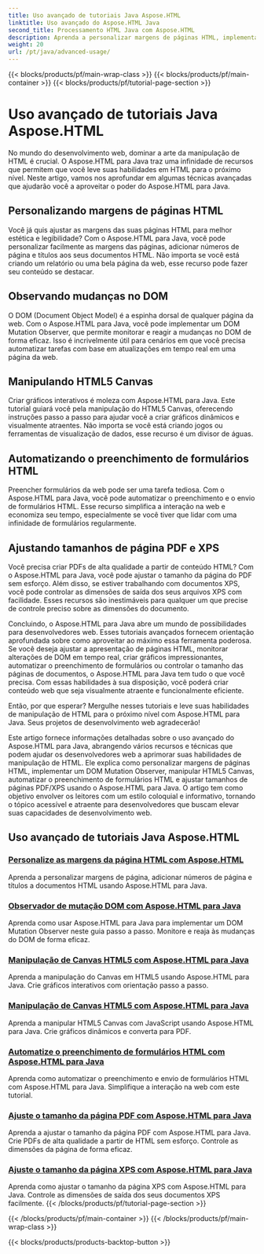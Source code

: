 ```yaml
---
title: Uso avançado de tutoriais Java Aspose.HTML
linktitle: Uso avançado do Aspose.HTML Java
second_title: Processamento HTML Java com Aspose.HTML
description: Aprenda a personalizar margens de páginas HTML, implementar um DOM Mutation Observer, manipular HTML5 Canvas, automatizar o preenchimento de formulários HTML e muito mais usando Aspose.HTML Java.
weight: 20
url: /pt/java/advanced-usage/
---
```


{{< blocks/products/pf/main-wrap-class >}}
{{< blocks/products/pf/main-container >}}
{{< blocks/products/pf/tutorial-page-section >}}

# Uso avançado de tutoriais Java Aspose.HTML


No mundo do desenvolvimento web, dominar a arte da manipulação de HTML é crucial. O Aspose.HTML para Java traz uma infinidade de recursos que permitem que você leve suas habilidades em HTML para o próximo nível. Neste artigo, vamos nos aprofundar em algumas técnicas avançadas que ajudarão você a aproveitar o poder do Aspose.HTML para Java.

## Personalizando margens de páginas HTML

Você já quis ajustar as margens das suas páginas HTML para melhor estética e legibilidade? Com o Aspose.HTML para Java, você pode personalizar facilmente as margens das páginas, adicionar números de página e títulos aos seus documentos HTML. Não importa se você está criando um relatório ou uma bela página da web, esse recurso pode fazer seu conteúdo se destacar.

## Observando mudanças no DOM

O DOM (Document Object Model) é a espinha dorsal de qualquer página da web. Com o Aspose.HTML para Java, você pode implementar um DOM Mutation Observer, que permite monitorar e reagir a mudanças no DOM de forma eficaz. Isso é incrivelmente útil para cenários em que você precisa automatizar tarefas com base em atualizações em tempo real em uma página da web.

## Manipulando HTML5 Canvas

Criar gráficos interativos é moleza com Aspose.HTML para Java. Este tutorial guiará você pela manipulação do HTML5 Canvas, oferecendo instruções passo a passo para ajudar você a criar gráficos dinâmicos e visualmente atraentes. Não importa se você está criando jogos ou ferramentas de visualização de dados, esse recurso é um divisor de águas.

## Automatizando o preenchimento de formulários HTML

Preencher formulários da web pode ser uma tarefa tediosa. Com o Aspose.HTML para Java, você pode automatizar o preenchimento e o envio de formulários HTML. Esse recurso simplifica a interação na web e economiza seu tempo, especialmente se você tiver que lidar com uma infinidade de formulários regularmente.

## Ajustando tamanhos de página PDF e XPS

Você precisa criar PDFs de alta qualidade a partir de conteúdo HTML? Com o Aspose.HTML para Java, você pode ajustar o tamanho da página do PDF sem esforço. Além disso, se estiver trabalhando com documentos XPS, você pode controlar as dimensões de saída dos seus arquivos XPS com facilidade. Esses recursos são inestimáveis para qualquer um que precise de controle preciso sobre as dimensões do documento.

Concluindo, o Aspose.HTML para Java abre um mundo de possibilidades para desenvolvedores web. Esses tutoriais avançados fornecem orientação aprofundada sobre como aproveitar ao máximo essa ferramenta poderosa. Se você deseja ajustar a apresentação de páginas HTML, monitorar alterações de DOM em tempo real, criar gráficos impressionantes, automatizar o preenchimento de formulários ou controlar o tamanho das páginas de documentos, o Aspose.HTML para Java tem tudo o que você precisa. Com essas habilidades à sua disposição, você poderá criar conteúdo web que seja visualmente atraente e funcionalmente eficiente.

Então, por que esperar? Mergulhe nesses tutoriais e leve suas habilidades de manipulação de HTML para o próximo nível com Aspose.HTML para Java. Seus projetos de desenvolvimento web agradecerão!

Este artigo fornece informações detalhadas sobre o uso avançado do Aspose.HTML para Java, abrangendo vários recursos e técnicas que podem ajudar os desenvolvedores web a aprimorar suas habilidades de manipulação de HTML. Ele explica como personalizar margens de páginas HTML, implementar um DOM Mutation Observer, manipular HTML5 Canvas, automatizar o preenchimento de formulários HTML e ajustar tamanhos de páginas PDF/XPS usando o Aspose.HTML para Java. O artigo tem como objetivo envolver os leitores com um estilo coloquial e informativo, tornando o tópico acessível e atraente para desenvolvedores que buscam elevar suas capacidades de desenvolvimento web.

## Uso avançado de tutoriais Java Aspose.HTML
### [Personalize as margens da página HTML com Aspose.HTML](./css-extensions-adding-title-page-number/)
Aprenda a personalizar margens de página, adicionar números de página e títulos a documentos HTML usando Aspose.HTML para Java.
### [Observador de mutação DOM com Aspose.HTML para Java](./dom-mutation-observer-observing-node-additions/)
Aprenda como usar Aspose.HTML para Java para implementar um DOM Mutation Observer neste guia passo a passo. Monitore e reaja às mudanças do DOM de forma eficaz.
### [Manipulação de Canvas HTML5 com Aspose.HTML para Java](./html5-canvas-manipulation-using-code/)
Aprenda a manipulação do Canvas em HTML5 usando Aspose.HTML para Java. Crie gráficos interativos com orientação passo a passo.
### [Manipulação de Canvas HTML5 com Aspose.HTML para Java](./html5-canvas-manipulation-using-javascript/)
Aprenda a manipular HTML5 Canvas com JavaScript usando Aspose.HTML para Java. Crie gráficos dinâmicos e converta para PDF.
### [Automatize o preenchimento de formulários HTML com Aspose.HTML para Java](./html-form-editor-filling-submitting-forms/)
Aprenda como automatizar o preenchimento e envio de formulários HTML com Aspose.HTML para Java. Simplifique a interação na web com este tutorial.
### [Ajuste o tamanho da página PDF com Aspose.HTML para Java](./adjust-pdf-page-size/)
Aprenda a ajustar o tamanho da página PDF com Aspose.HTML para Java. Crie PDFs de alta qualidade a partir de HTML sem esforço. Controle as dimensões da página de forma eficaz.
### [Ajuste o tamanho da página XPS com Aspose.HTML para Java](./adjust-xps-page-size/)
Aprenda como ajustar o tamanho da página XPS com Aspose.HTML para Java. Controle as dimensões de saída dos seus documentos XPS facilmente.
{{< /blocks/products/pf/tutorial-page-section >}}

{{< /blocks/products/pf/main-container >}}
{{< /blocks/products/pf/main-wrap-class >}}

{{< blocks/products/products-backtop-button >}}
